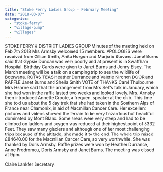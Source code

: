 ```yaml
---
title: "Stoke Ferry Ladies Group - February Meeting"
date: "2018-03-07"
categories: 
  - "stoke-ferry"
  - "village-pump"
  - "villages"
---
```


STOKE FERRY & DISTRICT LADIES GROUP Minutes of the meeting held on Feb 7th 2018 Mrs Armsby welcomed 15 members. APOLOGIES were received from Gillian Smith, Anita Horgen and Marjorie Stevens. Janet Burns said that Gypsie Duncan was very poorly and at present is in Swaffham Hospital. Birthday Cards were given to Janet Burns and Jenny Elsey. The March meeting will be a talk on a camping trip to see the wildlife of Botswana. ROTAS TEAS Heather Durrance and Valerie Kirchen DOOR and RAFFLE Janet Burns and Sheila Smith VOTE of THANKS Carol Thulbourne Mrs Hearne said that the arrangement from Mrs Self’s talk in January, which she had won in the raffle lasted two weeks and looked lovely. Mrs. Armsby then introduced Annette Croote, a frequent speaker at the club. This time she told us about the 5 day trek that she had taken in the Southern Alps of France near Chamonix, in aid of Macmillan Cancer Care. Her excellent pictures and videos showed the terrain to be very hazardous but beautiful dominated by Mont Blanc. Some areas were very steep and had to be climbed on ladders and oxygen was reduced at their highest point of 8332 Feet. They saw many glaciers and although one of her most challenging trips because of the altitude, she made it to the end. The whole trip raised £84640.00 for the Macmillan Cancer Care, so very worthwhile. She was thanked by Doris Armsby. Raffle prizes were won by Heather Durrance, Anne Prodromou, Doris Armsby and Janet Burns. The meeting was closed at 9pm.

Claire Lankfer Secretary.
